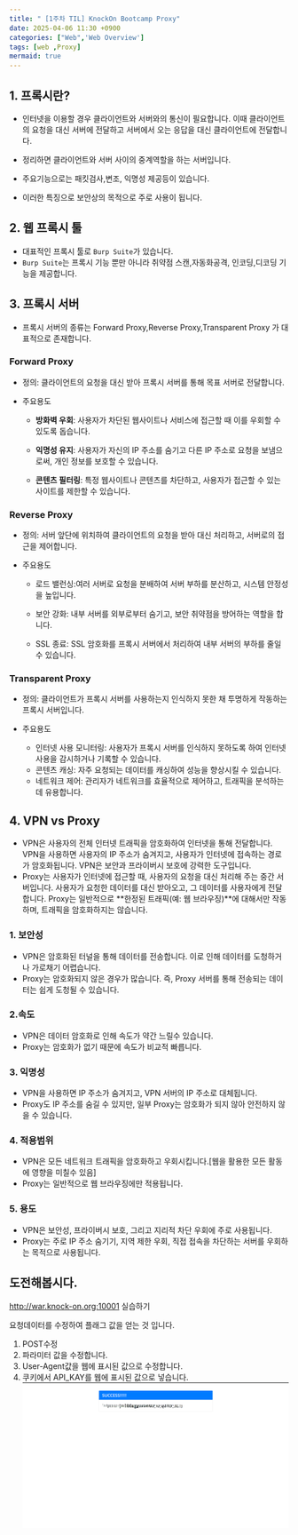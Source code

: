 ```yaml
---
title: " [1주차 TIL] KnockOn Bootcamp Proxy"
date: 2025-04-06 11:30 +0900
categories: ["Web",'Web Overview']
tags: [web ,Proxy]
mermaid: true
---
```

## 1. 프록시란?

- 인터넷을 이용할 경우 클라이언트와 서버와의 통신이 필요합니다. 이때 클라이언트의 요청을 대신 서버에 전달하고 서버에서 오는 응답을 대신 클라이언트에 전달합니다.
- 정리하면 클라이언트와 서버 사이의 중계역할을 하는 서버입니다. 

- 주요기능으로는 패킷검사,변조, 익명성 제공등이 있습니다. 
- 이러한 특징으로 보안상의 목적으로 주로 사용이 됩니다.


## 2. 웹 프록시 툴

- 대표적인 프록시 툴로 `Burp Suite`가 있습니다.
- `Burp Suite`는 프록시 기능 뿐만 아니라 취약점 스캔,자동화공격, 인코딩,디코딩 기능을 제공합니다. 


## 3. 프록시 서버
- 프록시 서버의 종류는 Forward Proxy,Reverse Proxy,Transparent Proxy 가 대표적으로 존재합니다.

### Forward Proxy

- 정의: 클라이언트의 요청을 대신 받아 프록시 서버를 통해 목표 서버로 전달합니다.

- 주요용도
    - **방화벽 우회**: 사용자가 차단된 웹사이트나 서비스에 접근할 때 이를 우회할 수 있도록 돕습니다.

    - **익명성 유지**: 사용자가 자신의 IP 주소를 숨기고 다른 IP 주소로 요청을 보냄으로써, 개인 정보를 보호할 수 있습니다.

    - **콘텐츠 필터링**: 특정 웹사이트나 콘텐츠를 차단하고, 사용자가 접근할 수 있는 사이트를 제한할 수 있습니다.

### Reverse Proxy

- 정의: 서버 앞단에 위치하여 클라이언트의 요청을 받아 대신 처리하고, 서버로의 접근을 제어합니다.

- 주요용도
    - 로드 밸런싱:여러 서버로 요청을 분배하여 서버 부하를 분산하고, 시스템 안정성을 높입니다.

    - 보안 강화: 내부 서버를 외부로부터 숨기고, 보안 취약점을 방어하는 역할을 합니다.

    - SSL 종료: SSL 암호화를 프록시 서버에서 처리하여 내부 서버의 부하를 줄일 수 있습니다.

### Transparent Proxy

- 정의: 클라이언트가 프록시 서버를 사용하는지 인식하지 못한 채 투명하게 작동하는 프록시 서버입니다.

- 주요용도
    - 인터넷 사용 모니터링: 사용자가 프록시 서버를 인식하지 못하도록 하여 인터넷 사용을 감시하거나 기록할 수 있습니다.
    - 콘텐츠 캐싱: 자주 요청되는 데이터를 캐싱하여 성능을 향상시킬 수 있습니다.
    - 네트워크 제어: 관리자가 네트워크를 효율적으로 제어하고, 트래픽을 분석하는 데 유용합니다.


## 4. VPN vs Proxy
- VPN은 사용자의 전체 인터넷 트래픽을 암호화하여 인터넷을 통해 전달합니다. VPN을 사용하면 사용자의 IP 주소가 숨겨지고, 사용자가 인터넷에 접속하는 경로가 암호화됩니다. VPN은 보안과 프라이버시 보호에 강력한 도구입니다.
- Proxy는 사용자가 인터넷에 접근할 때, 사용자의 요청을 대신 처리해 주는 중간 서버입니다. 사용자가 요청한 데이터를 대신 받아오고, 그 데이터를 사용자에게 전달합니다. Proxy는 일반적으로 **한정된 트래픽(예: 웹 브라우징)**에 대해서만 작동하며, 트래픽을 암호화하지는 않습니다.
### 1. 보안성 
- VPN은 암호화된 터널을 통해 데이터를 전송합니다. 이로 인해 데이터를 도청하거나 가로채기 어렵습니다.
- Proxy는 암호화되지 않은 경우가 많습니다. 즉, Proxy 서버를 통해 전송되는 데이터는 쉽게 도청될 수 있습니다.
### 2.속도

- VPN은 데이터 암호화로 인해 속도가 약간 느릴수 있습니다.
- Proxy는 암호화가 없기 때문에 속도가 비교적 빠릅니다.

### 3. 익명성

- VPN을 사용하면 IP 주소가 숨겨지고, VPN 서버의 IP 주소로 대체됩니다. 
- Proxy도 IP 주소를 숨길 수 있지만, 일부 Proxy는 암호화가 되지 않아 안전하지 않을 수 있습니다. 

### 4. 적용범위

- VPN은 모든 네트워크 트래픽을 암호화하고 우회시킵니다.[웹을 활용한 모든 활동에 영향을 미칠수 있음]
- Proxy는 일반적으로 웹 브라우징에만 적용됩니다. 

### 5. 용도
- VPN은 보안성, 프라이버시 보호, 그리고 지리적 차단 우회에 주로 사용됩니다.
- Proxy는 주로 IP 주소 숨기기, 지역 제한 우회, 직접 접속을 차단하는 서버를 우회하는 목적으로 사용됩니다.


## 도전해봅시다.
http://war.knock-on.org:10001 실습하기

요청데이터를 수정하여 플래그 값을 얻는 것 입니다.
1. POST수정
2. 파라미터 값을 수정합니다.
3. User-Agent값을 웹에 표시된 값으로 수정합니다.
4. 쿠키에서 API_KAY를 웹에 표시된 값으로 넣습니다.
![img](https://github.com/secovate200/secovate200.github.io/blob/main/assets/img/proxy.png?raw=true)

